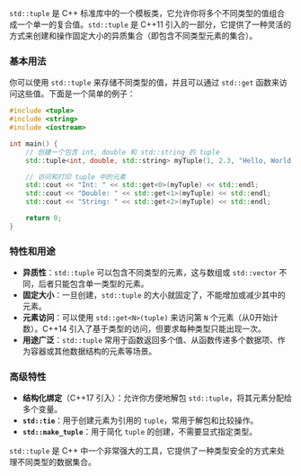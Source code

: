 `std::tuple` 是 C++ 标准库中的一个模板类，它允许你将多个不同类型的值组合成一个单一的复合值。`std::tuple` 是 C++11 引入的一部分，它提供了一种灵活的方式来创建和操作固定大小的异质集合（即包含不同类型元素的集合）。

### 基本用法

你可以使用 `std::tuple` 来存储不同类型的值，并且可以通过 `std::get` 函数来访问这些值。下面是一个简单的例子：

```cpp
#include <tuple>
#include <string>
#include <iostream>

int main() {
    // 创建一个包含 int, double 和 std::string 的 tuple
    std::tuple<int, double, std::string> myTuple(1, 2.3, "Hello, World!");

    // 访问和打印 tuple 中的元素
    std::cout << "Int: " << std::get<0>(myTuple) << std::endl;
    std::cout << "Double: " << std::get<1>(myTuple) << std::endl;
    std::cout << "String: " << std::get<2>(myTuple) << std::endl;

    return 0;
}
```

### 特性和用途

- **异质性**：`std::tuple` 可以包含不同类型的元素，这与数组或 `std::vector` 不同，后者只能包含单一类型的元素。
- **固定大小**：一旦创建，`std::tuple` 的大小就固定了，不能增加或减少其中的元素。
- **元素访问**：可以使用 `std::get<N>(tuple)` 来访问第 `N` 个元素（从0开始计数）。C++14 引入了基于类型的访问，但要求每种类型只能出现一次。
- **用途广泛**：`std::tuple` 常用于函数返回多个值、从函数传递多个数据项、作为容器或其他数据结构的元素等场景。

### 高级特性

- **结构化绑定**（C++17 引入）：允许你方便地解包 `std::tuple`，将其元素分配给多个变量。
- **`std::tie`**：用于创建元素为引用的 `tuple`，常用于解包和比较操作。
- **`std::make_tuple`**：用于简化 `tuple` 的创建，不需要显式指定类型。

`std::tuple` 是 C++ 中一个非常强大的工具，它提供了一种类型安全的方式来处理不同类型的数据集合。